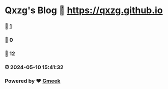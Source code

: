 # Qxzg's Blog :link: https://qxzg.github.io 
### :page_facing_up: [1](https://qxzg.github.io/tag.html) 
### :speech_balloon: 0 
### :hibiscus: 12 
### :alarm_clock: 2024-05-10 15:41:32 
### Powered by :heart: [Gmeek](https://github.com/Meekdai/Gmeek)
